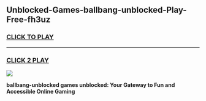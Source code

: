 
## Unblocked-Games-ballbang-unblocked-Play-Free-fh3uz
<h3>
<a href="https://premium76.site?title=ballbang-unblocked&ref=23A">CLICK TO PLAY</a></h3>
<hr>

<h3>
<a href="https://premium76.site?title=ballbang-unblocked&ref=23A">CLICK 2 PLAY</a>
  
</h3>

<a href="https://premium76.site?title=ballbang-unblocked&ref=23A"><img src="https://clearcache.store/games.png"></a>


**ballbang-unblocked games unblocked: Your Gateway to Fun and Accessible Online Gaming**
